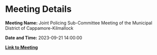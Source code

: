 # Meeting Details

**Meeting Name:** Joint Policing Sub-Committee Meeting of the Municipal District of Cappamore-Kilmallock

**Date and Time:** 2023-09-21 14:00:00

**[Link to Meeting](https://www.limerick.ie/council/whats-on/joint-policing-sub-committee-meeting-of-the-municipal-district-of-cappamore-0)**
